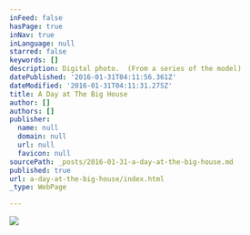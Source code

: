 ```yaml
---
inFeed: false
hasPage: true
inNav: true
inLanguage: null
starred: false
keywords: []
description: Digital photo.  (From a series of the model)
datePublished: '2016-01-31T04:11:56.361Z'
dateModified: '2016-01-31T04:11:31.275Z'
title: A Day at The Big House
author: []
authors: []
publisher:
  name: null
  domain: null
  url: null
  favicon: null
sourcePath: _posts/2016-01-31-a-day-at-the-big-house.md
published: true
url: a-day-at-the-big-house/index.html
_type: WebPage

---
```

![](https://the-grid-user-content.s3-us-west-2.amazonaws.com/b3ad5905-625b-4de9-9f40-ebcc24fb6d24.jpg)